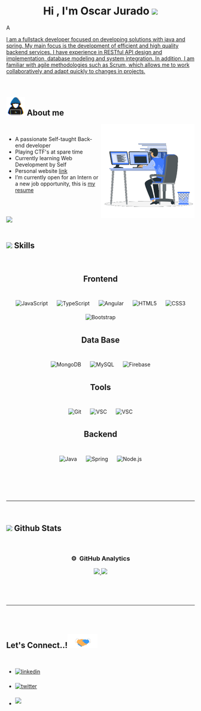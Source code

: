 
<h1 align="center"><b>Hi , I'm Oscar Jurado </b><img src="https://media.giphy.com/media/hvRJCLFzcasrR4ia7z/giphy.gif" width="35"></h1>
<!--  -->A
<p >
  <a href="https://github.com/DenverCoder1/readme-typing-svg">I am a fullstack developer focused on developing solutions with java and spring.
My main focus is the development of efficient and high quality backend services. I have experience in RESTful API design and implementation, database modeling and system integration. In addition, I am familiar with agile methodologies such as Scrum, which allows me to work collaboratively and adapt quickly to changes in projects.</a>
</p>


<br>



	
## <picture><img src = "https://github.com/0xAbdulKhalid/0xAbdulKhalid/raw/main/assets/mdImages/about_me.gif" width = 50px></picture> **About me**

<picture> <img align="right" src="https://github.com/0xAbdulKhalid/0xAbdulKhalid/raw/main/assets/mdImages/Right_Side.gif" width = 250px></picture>

<br>

- A passionate Self-taught Back-end developer
- Playing CTF's at spare time
- Currently learning Web Development by Self
- Personal website [link](https://www.0xabdulkhalid.ml)
- I’m currently open for an Intern or a new job opportunity, this is [my resume](https://read.cv/0xabdulkhalid)

<br><br>

<img src="https://user-images.githubusercontent.com/73097560/115834477-dbab4500-a447-11eb-908a-139a6edaec5c.gif"><br><br>

## <img src="https://media2.giphy.com/media/QssGEmpkyEOhBCb7e1/giphy.gif?cid=ecf05e47a0n3gi1bfqntqmob8g9aid1oyj2wr3ds3mg700bl&rid=giphy.gif" width ="25"><b> Skills</b>
<br>

<p align="center" >

<div align="center"> 
<h2>Frontend</h2>
<br>
<img style="margin: 10px" src="https://profilinator.rishav.dev/skills-assets/javascript-original.svg" alt="JavaScript" height="40" />
<img style="margin: 10px" src="https://pbs.twimg.com/profile_images/1648471227416346625/v84A9gXA_400x400.png" alt="TypeScript" height="40" />  
<img style="margin: 10px" src="https://upload.wikimedia.org/wikipedia/commons/c/cf/Angular_full_color_logo.svg" alt="Angular" height="40" />  
<img style="margin: 10px" src="https://profilinator.rishav.dev/skills-assets/html5-original-wordmark.svg" alt="HTML5" height="40" />  
<img style="margin: 10px" src="https://profilinator.rishav.dev/skills-assets/css3-original-wordmark.svg" alt="CSS3" height="40" />
<img style="margin: 10px" src="https://profilinator.rishav.dev/skills-assets/bootstrap-plain.svg" alt="Bootstrap" height="40" /> 
<br>
<h2>Data Base</h2>
<br>
<img style="margin: 10px" src="https://cdn.iconscout.com/icon/free/png-256/free-mongodb-3-1175138.png" alt="MongoDB" height="40" /> 
<img style="margin: 10px" src="https://styles.redditmedia.com/t5_2qm6k/styles/communityIcon_dhjr6guc03x51.png?width=256&s=3e825b7205c7f497d4695028e358d26ee359f84b" alt="MySQL" height="40" />
<img style="margin: 10px" src="https://profilinator.rishav.dev/skills-assets/firebase.png" alt="Firebase" height="40" /> 
<br>
<h2>Tools</h2>
<br>
<img style="margin: 10px" src="https://profilinator.rishav.dev/skills-assets/git-scm-icon.svg" alt="Git" height="40" />  
<img style="margin: 10px" src="https://code.visualstudio.com/assets/apple-touch-icon.png" alt="VSC" height="40" />  
<img style="margin: 10px" src="https://dashboard.snapcraft.io/site_media/appmedia/2017/10/logo_zjwX5FR.png" alt="VSC" height="40" />
<br>
<h2>Backend</h2>
<br>
<img style="margin: 10px" src="https://profilinator.rishav.dev/skills-assets/java-original-wordmark.svg" alt="Java" height="40" />  
<img style="margin: 10px" src="https://miro.medium.com/v2/resize:fit:256/0*Qrh5x0L5XWFRvA9P.png" alt="Spring" height="40" />
<img style="margin: 10px" src="https://cdn.iconscout.com/icon/free/png-256/free-node-js-1174925.png" alt="Node.js" height="40" />
</div>  

</p>

<br>


</p>

<br>
<br>

-----

<br>


## <img src="https://media.giphy.com/media/iY8CRBdQXODJSCERIr/giphy.gif" width="35"><b> Github Stats </b>
<br>

<div align="center">

### ⚙️ &nbsp;GitHub Analytics

<p align="center">
<a href="https://github.com/osdan97">
  <img height="180em" src="https://github-readme-stats-eight-theta.vercel.app/api?username=osdan97&show_icons=true&theme=algolia&include_all_commits=true&count_private=true"/>
  <img height="180em" src="https://github-readme-stats-eight-theta.vercel.app/api/top-langs/?username=osdan97&layout=compact&langs_count=8&theme=algolia"/>
</a>
</p>

</a>
</div>

<br>
<br>
<br>

-----

<br>
<br>

## <b> Let's Connect..!</b><img src="https://github.com/0xAbdulKhalid/0xAbdulKhalid/raw/main/assets/mdImages/handshake.gif" width ="80">
<br>
<div align='left'>

<ul>

<li>
<a href="https://linkedin.com/in/0xabdulkhalid" target="_blank">
<img src="https://img.shields.io/badge/linkedin:  0xabdulkhalid-%2300acee.svg?color=405DE6&style=for-the-badge&logo=linkedin&logoColor=white" alt=linkedin style="margin-bottom: 5px;"/>
</a>
</li>

<br>

<li>
<a href="https://twitter.com/0xabdulkhalid" target="_blank">
<img src="https://img.shields.io/badge/twitter:  0xabdulkhalid-%2300acee.svg?color=1DA1F2&style=for-the-badge&logo=twitter&logoColor=white" alt=twitter style="margin-bottom: 5px;"/>
</a>
</li>

<br>

<li>
<a href="mailto:0xabdulkhalid@gmail.com" target="_blank">
<img src="https://img.shields.io/badge/gmail:  0xabdulkhalid-%23EA4335.svg?style=for-the-badge&logo=gmail&logoColor=white" t=mail style="margin-bottom: 5px;" />
</a>
</li>
</ul>
	

